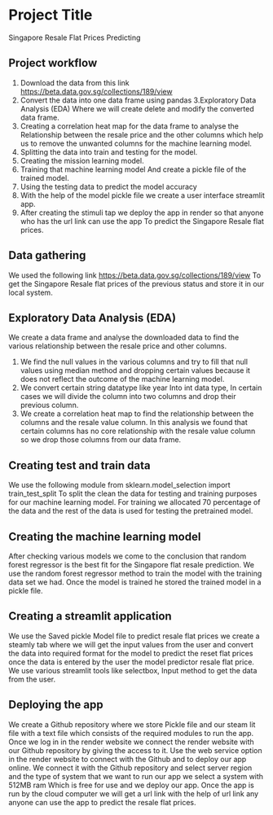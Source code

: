 
# Project Title

Singapore  Resale Flat Prices Predicting



## Project workflow
1. Download the data from this link  https://beta.data.gov.sg/collections/189/view
2. Convert the data into one data frame using pandas
3.Exploratory Data Analysis (EDA) Where we will create delete and modify the converted data frame.
4. Creating a correlation heat map for the data frame to analyse the Relationship between the resale price and the other columns which help us to remove the unwanted columns for the machine learning model.
5. Splitting the data into train and testing for the model.
6. Creating the mission learning model.
7. Training that machine learning model And create a pickle file of the trained model.
8. Using the testing data to predict the model accuracy
9. With the help of the model pickle file we create a user interface  streamlit app.
10. After creating the stimuli tap we deploy the app in render so that anyone who has the url link can use the app To predict the Singapore Resale flat prices.
## Data gathering  
We used the following link https://beta.data.gov.sg/collections/189/view To get the Singapore Resale flat prices of the previous status and store it in our local system.
## Exploratory Data Analysis (EDA) 
We create a data frame and analyse the downloaded data to find the various relationship between the resale price and other columns.
1. We find the null values in the various columns and try to fill that null values using median method and dropping certain values because it does not reflect the outcome of the machine learning model.
2. We convert certain string datatype like year Into int data type, In certain cases we will divide the column into two columns and drop their previous column.
3. We create a correlation heat map to find the relationship between the columns and the resale value column. In this analysis we found that certain columns has no core relationship with the resale value column so we drop those columns from our data frame.

## Creating test and train data 
We use the following module from sklearn.model_selection import train_test_split To split the clean the data for testing and training purposes for our machine learning model. For training we allocated 70 percentage of the data and the rest of the data is used for testing the pretrained model.
## Creating the machine learning model 
After checking various models we come to the conclusion that random forest regressor is the best fit for the Singapore flat resale prediction. We use the random forest regressor method to train the model with the training data set we had. Once the model is trained he stored the trained model in a pickle file.
## Creating a streamlit application 
We use the Saved pickle Model file to predict resale flat prices we create a steamly tab where we will get the input values from the user and convert the data into required format for the model to predict the reset flat prices once the data is entered by the user the model predictor resale flat price. We use various streamlit tools like selectbox, Input method to get the data from the user.
## Deploying the app 
We create a Github repository where we  store Pickle file and our steam lit file with a text file which consists of the required modules to run the app. Once we log in in the render website we connect the render website with our Github repository by giving the access to it.
Use the web service option in the render website to connect with the Github and to deploy our app online. We connect it with the Github repository and select server region and the type of system that we want to run our app we select a system with 512MB ram Which is free for use and we deploy our app. Once the app is run by the cloud computer we will get a url link with the help of url link any anyone can use the app to predict the resale flat prices.